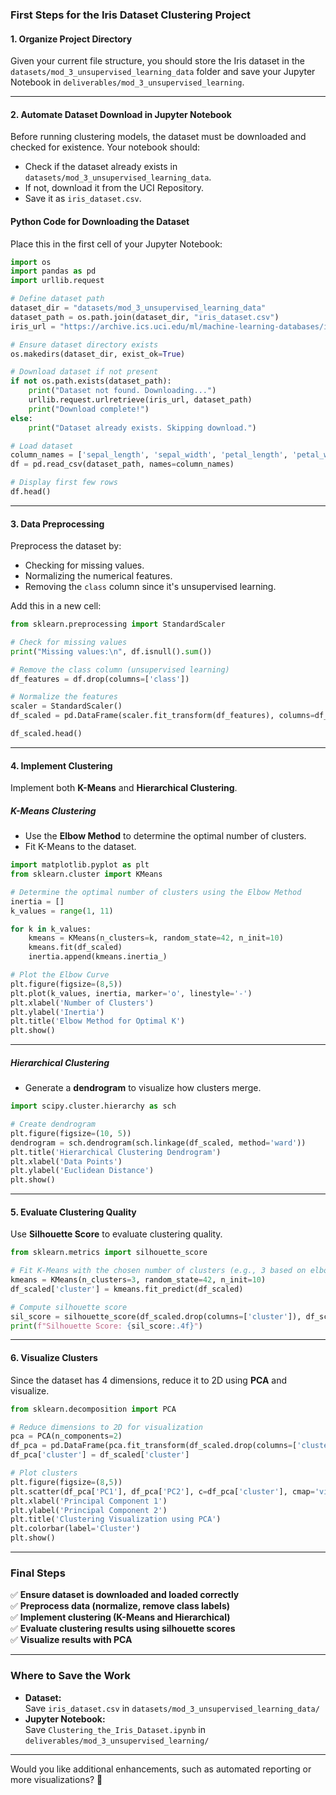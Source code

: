 ### **First Steps for the Iris Dataset Clustering Project**

#### **1. Organize Project Directory**
Given your current file structure, you should store the Iris dataset in the `datasets/mod_3_unsupervised_learning_data` folder and save your Jupyter Notebook in `deliverables/mod_3_unsupervised_learning`.

---

#### **2. Automate Dataset Download in Jupyter Notebook**
Before running clustering models, the dataset must be downloaded and checked for existence. Your notebook should:
- Check if the dataset already exists in `datasets/mod_3_unsupervised_learning_data`.
- If not, download it from the UCI Repository.
- Save it as `iris_dataset.csv`.

#### **Python Code for Downloading the Dataset**
Place this in the first cell of your Jupyter Notebook:

```python
import os
import pandas as pd
import urllib.request

# Define dataset path
dataset_dir = "datasets/mod_3_unsupervised_learning_data"
dataset_path = os.path.join(dataset_dir, "iris_dataset.csv")
iris_url = "https://archive.ics.uci.edu/ml/machine-learning-databases/iris/iris.data"

# Ensure dataset directory exists
os.makedirs(dataset_dir, exist_ok=True)

# Download dataset if not present
if not os.path.exists(dataset_path):
    print("Dataset not found. Downloading...")
    urllib.request.urlretrieve(iris_url, dataset_path)
    print("Download complete!")
else:
    print("Dataset already exists. Skipping download.")

# Load dataset
column_names = ['sepal_length', 'sepal_width', 'petal_length', 'petal_width', 'class']
df = pd.read_csv(dataset_path, names=column_names)

# Display first few rows
df.head()
```

---

#### **3. Data Preprocessing**
Preprocess the dataset by:
- Checking for missing values.
- Normalizing the numerical features.
- Removing the `class` column since it's unsupervised learning.

Add this in a new cell:

```python
from sklearn.preprocessing import StandardScaler

# Check for missing values
print("Missing values:\n", df.isnull().sum())

# Remove the class column (unsupervised learning)
df_features = df.drop(columns=['class'])

# Normalize the features
scaler = StandardScaler()
df_scaled = pd.DataFrame(scaler.fit_transform(df_features), columns=df_features.columns)

df_scaled.head()
```

---

#### **4. Implement Clustering**
Implement both **K-Means** and **Hierarchical Clustering**.

##### **K-Means Clustering**
- Use the **Elbow Method** to determine the optimal number of clusters.
- Fit K-Means to the dataset.

```python
import matplotlib.pyplot as plt
from sklearn.cluster import KMeans

# Determine the optimal number of clusters using the Elbow Method
inertia = []
k_values = range(1, 11)

for k in k_values:
    kmeans = KMeans(n_clusters=k, random_state=42, n_init=10)
    kmeans.fit(df_scaled)
    inertia.append(kmeans.inertia_)

# Plot the Elbow Curve
plt.figure(figsize=(8,5))
plt.plot(k_values, inertia, marker='o', linestyle='-')
plt.xlabel('Number of Clusters')
plt.ylabel('Inertia')
plt.title('Elbow Method for Optimal K')
plt.show()
```

---

##### **Hierarchical Clustering**
- Generate a **dendrogram** to visualize how clusters merge.

```python
import scipy.cluster.hierarchy as sch

# Create dendrogram
plt.figure(figsize=(10, 5))
dendrogram = sch.dendrogram(sch.linkage(df_scaled, method='ward'))
plt.title('Hierarchical Clustering Dendrogram')
plt.xlabel('Data Points')
plt.ylabel('Euclidean Distance')
plt.show()
```

---

#### **5. Evaluate Clustering Quality**
Use **Silhouette Score** to evaluate clustering quality.

```python
from sklearn.metrics import silhouette_score

# Fit K-Means with the chosen number of clusters (e.g., 3 based on elbow method)
kmeans = KMeans(n_clusters=3, random_state=42, n_init=10)
df_scaled['cluster'] = kmeans.fit_predict(df_scaled)

# Compute silhouette score
sil_score = silhouette_score(df_scaled.drop(columns=['cluster']), df_scaled['cluster'])
print(f"Silhouette Score: {sil_score:.4f}")
```

---

#### **6. Visualize Clusters**
Since the dataset has 4 dimensions, reduce it to 2D using **PCA** and visualize.

```python
from sklearn.decomposition import PCA

# Reduce dimensions to 2D for visualization
pca = PCA(n_components=2)
df_pca = pd.DataFrame(pca.fit_transform(df_scaled.drop(columns=['cluster'])), columns=['PC1', 'PC2'])
df_pca['cluster'] = df_scaled['cluster']

# Plot clusters
plt.figure(figsize=(8,5))
plt.scatter(df_pca['PC1'], df_pca['PC2'], c=df_pca['cluster'], cmap='viridis', alpha=0.7)
plt.xlabel('Principal Component 1')
plt.ylabel('Principal Component 2')
plt.title('Clustering Visualization using PCA')
plt.colorbar(label='Cluster')
plt.show()
```

---

### **Final Steps**
✅ **Ensure dataset is downloaded and loaded correctly**  
✅ **Preprocess data (normalize, remove class labels)**  
✅ **Implement clustering (K-Means and Hierarchical)**  
✅ **Evaluate clustering results using silhouette scores**  
✅ **Visualize results with PCA**

---

### **Where to Save the Work**
- **Dataset:**  
  Save `iris_dataset.csv` in `datasets/mod_3_unsupervised_learning_data/`
- **Jupyter Notebook:**  
  Save `Clustering_the_Iris_Dataset.ipynb` in `deliverables/mod_3_unsupervised_learning/`

---

Would you like additional enhancements, such as automated reporting or more visualizations? 🚀